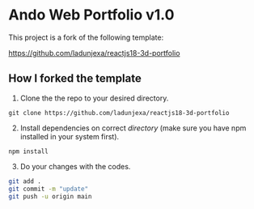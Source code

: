 # Ando Web Portfolio v1.0
This project is a fork of the following template:

https://github.com/ladunjexa/reactjs18-3d-portfolio

## How I forked the template
1. Clone the the repo to your desired directory.
```shell
git clone https://github.com/ladunjexa/reactjs18-3d-portfolio
```
2.  Install dependencies on correct *directory* (make sure you have npm installed in your system first).
```shell
npm install
```
3. Do your changes with the codes.
```bash
git add .
git commit -m "update"
git push -u origin main
```
